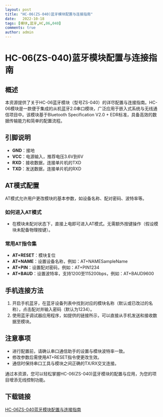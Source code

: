 ```yaml
---
layout: post
title: "HC-06(ZS-040)蓝牙模块配置与连接指南"
date:   2022-10-18
tags: [模块,蓝牙,HC,06,040]
comments: true
author: admin
---
```

# HC-06(ZS-040)蓝牙模块配置与连接指南

## 概述

本资源提供了关于HC-06蓝牙模块（型号ZS-040）的详尽配置与连接指南。HC-06模块是一款便于集成的从机蓝牙2.0串口模块，广泛应用于嵌入式系统与无线通信项目中。该模块基于Bluetooth Specification V2.0 + EDR标准，具备高效的数据传输能力和简单的配置流程。

## 引脚说明

- **GND**：接地
- **VCC**：电源输入，推荐电压3.6V到6V
- **RXD**：接收数据，连接单片机的TXD
- **TXD**：发送数据，连接单片机的RXD

## AT模式配置

AT模式允许用户更改模块的基本参数，如设备名称、配对密码、波特率等。

### 如何进入AT模式

- 在模块未配对状态下，直接上电即可进入AT模式。无需额外按键操作（假设模块未配备物理按键）。

### 常用AT指令集

- **AT+RESET**：模块复位
- **AT+NAME<Param>**：设置设备名称，例如：AT+NAMESampleName
- **AT+PIN<Param>**：设置配对密码，例如：AT+PIN1234
- **AT+BAUD<Param>**：设置波特率，支持1200至115200bps，例如：AT+BAUD9600

## 手机连接方法

1. 开启手机蓝牙，在蓝牙设备列表中找到对应的模块名称（默认或已改过的名称），点击配对并输入密码（默认为1234）。
2. 使用蓝牙调试器应用程序，如提供的链接所示，可以直接从手机发送和接收数据至模块。

## 注意事项

- 进行配置前，请确认串口通信助手的设置与模块波特率一致。
- 修改参数后需使用AT+RESET指令使更改生效。
- 通信时保持串口工具与模块之间正确的TX/RX交叉连接。

通过本资源，您可以轻松掌握HC-06(ZS-040)蓝牙模块的配置与应用，为您的项目增添无线控制功能。

## 下载链接

[HC-06ZS-040蓝牙模块配置与连接指南](https://pan.quark.cn/s/1679dfcd6d28)